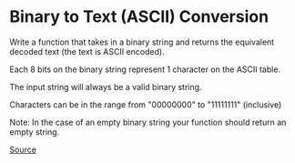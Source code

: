 # Binary to Text (ASCII) Conversion

Write a function that takes in a binary string and returns the equivalent
decoded text (the text is ASCII encoded).

Each 8 bits on the binary string represent 1 character on the ASCII table.

The input string will always be a valid binary string.

Characters can be in the range from "00000000" to "11111111" (inclusive)

Note: In the case of an empty binary string your function should return an empty string.

[Source](https://www.codewars.com/kata/5583d268479559400d000064/train/python)